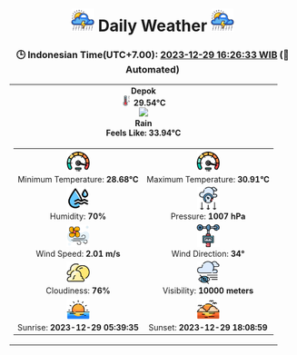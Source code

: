 # <h1 align=center><img height=40 src=images/cloud.png> Daily Weather <img height=40 src=images/cloud.png></h1>
<h3 align=center>🕒 Indonesian Time(UTC+7.00): <u>2023-12-29 16:26:33 WIB</u> (🤖Automated)</h3>

<table align=center>
<tr>
<td align=center><b>Depok</b><br><img src=images/thermometer.png height=18> <b>29.54°C</b><br><img src='https://openweathermap.org/img/w/10d.png' height='70'><br><b>Rain</b><br><b>Feels Like: 33.94°C</b></td>
</tr>
<td>
<table>
<tr>
<td align=center><img src=images/fast.png height=40><br>Minimum Temperature: <b>28.68°C</b></td>
<td align=center><img src=images/fast.png height=40><br>Maximum Temperature: <b>30.91°C</b></td>
</tr>
<tr>
<td align=center><img src=images/humidity.png height=40><br>Humidity: <b>70%</b></td>
<td align=center><img src=images/atmospheric.png height=40><br>Pressure: <b>1007 hPa</b></td>
</tr>
<tr>
<td align=center><img src=images/air-flow.png height=40><br>Wind Speed: <b>2.01 m/s</b></td>
<td align=center><img src=images/anemometer.png height=40><br>Wind Direction: <b>34°</b></td>
</tr>
<tr>
<td align=center><img src=images/cloudy.png height=40><br>Cloudiness: <b>76%</b></td>
<td align=center><img src=images/low-visibility.png height=40><br>Visibility: <b>10000 meters</b></td>
</tr>
<tr>
<td align=center><img src=images/sunrise.png height=40><br>Sunrise: <b>2023-12-29 05:39:35</b></td>
<td align=center><img src=images/sunsets.png height=40><br>Sunset: <b>2023-12-29 18:08:59</b></td>
</tr>
</table>
</table>
